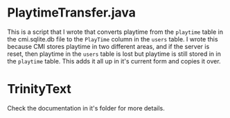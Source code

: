 # PlaytimeTransfer.java

This is a script that I wrote that converts playtime from the `playtime` table in the cmi.sqlite.db file to the `PlayTime` column in the `users` table. I wrote this because CMI stores playtime in two different areas, and if the server is reset, then playtime in the `users` table is lost but playtime is still stored in in the `playtime` table. This adds it all up in it's current form and copies it over. 

# TrinityText

Check the documentation in it's folder for more details.
